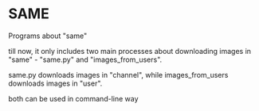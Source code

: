 # SAME
Programs about "same"

till now, it only includes two main processes about downloading images in "same" - "same.py" and "images_from_users".

same.py downloads images in "channel", while images_from_users downloads images in "user".

both can be used in command-line way
